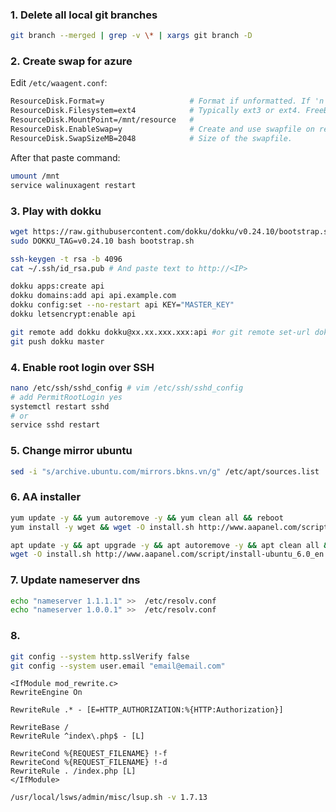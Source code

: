### 1. Delete all local git branches

```bash
git branch --merged | grep -v \* | xargs git branch -D
```

### 2. Create swap for azure

Edit `/etc/waagent.conf`:

```bash
ResourceDisk.Format=y                   # Format if unformatted. If 'n', resour$
ResourceDisk.Filesystem=ext4            # Typically ext3 or ext4. FreeBSD image$
ResourceDisk.MountPoint=/mnt/resource   #
ResourceDisk.EnableSwap=y               # Create and use swapfile on resource d$
ResourceDisk.SwapSizeMB=2048            # Size of the swapfile.
```

After that paste command:

```bash
umount /mnt
service walinuxagent restart
```

### 3. Play with dokku

```bash
wget https://raw.githubusercontent.com/dokku/dokku/v0.24.10/bootstrap.sh;
sudo DOKKU_TAG=v0.24.10 bash bootstrap.sh
```

```bash
ssh-keygen -t rsa -b 4096
cat ~/.ssh/id_rsa.pub # And paste text to http://<IP>
```

```bash
dokku apps:create api
dokku domains:add api api.example.com
dokku config:set --no-restart api KEY="MASTER_KEY"
dokku letsencrypt:enable api
```

```bash
git remote add dokku dokku@xx.xx.xxx.xxx:api #or git remote set-url dokku dokku@xx.xx.xxx.xxx:api
git push dokku master
```

### 4. Enable root login over SSH

```bash
nano /etc/ssh/sshd_config # vim /etc/ssh/sshd_config
# add PermitRootLogin yes
systemctl restart sshd
# or
service sshd restart

```

### 5. Change mirror ubuntu

```bash
sed -i "s/archive.ubuntu.com/mirrors.bkns.vn/g" /etc/apt/sources.list
```

### 6. AA installer

```bash
yum update -y && yum autoremove -y && yum clean all && reboot
yum install -y wget && wget -O install.sh http://www.aapanel.com/script/install_6.0_en.sh && bash install.sh aapanel
```

```bash
apt update -y && apt upgrade -y && apt autoremove -y && apt clean all && reboot
wget -O install.sh http://www.aapanel.com/script/install-ubuntu_6.0_en.sh && sudo bash install.sh aapanel
```

### 7. Update nameserver dns

```bash
echo "nameserver 1.1.1.1" >>  /etc/resolv.conf
echo "nameserver 1.0.0.1" >>  /etc/resolv.conf
```

### 8.

```bash
git config --system http.sslVerify false
git config --system user.email "email@email.com"
```

```
<IfModule mod_rewrite.c>
RewriteEngine On

RewriteRule .* - [E=HTTP_AUTHORIZATION:%{HTTP:Authorization}]

RewriteBase /
RewriteRule ^index\.php$ - [L]

RewriteCond %{REQUEST_FILENAME} !-f
RewriteCond %{REQUEST_FILENAME} !-d
RewriteRule . /index.php [L]
</IfModule>
```

```bash
/usr/local/lsws/admin/misc/lsup.sh -v 1.7.13
```
